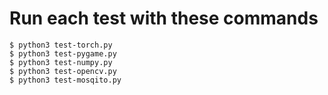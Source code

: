 # Run each test with these commands
    $ python3 test-torch.py
    $ python3 test-pygame.py
    $ python3 test-numpy.py
    $ python3 test-opencv.py
    $ python3 test-mosqito.py

